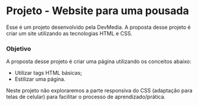 # Projeto - Website para uma pousada
Esse é um projeto desenvolvido pela DevMedia. A proposta desse projeto é criar um site utilizando as tecnologias HTML e CSS. 

### Objetivo
A proposta desse projeto é criar uma página utilizando os conceitos abaixo:
  - Utilizar tags HTML básicas;
  - Estilizar uma página.

Neste projeto não exploraremos a parte responsiva do CSS (adaptação para telas de celular) para facilitar o processo de aprendizado/prática.
